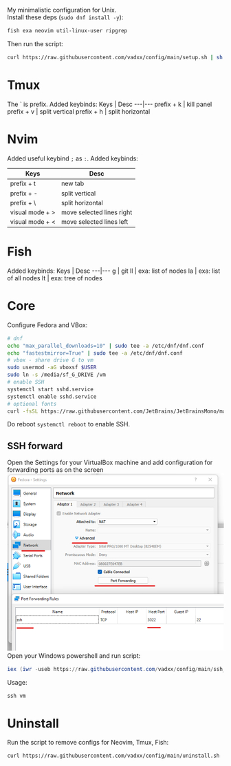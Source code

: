 My minimalistic configuration for Unix.  
Install these deps (`sudo dnf install -y`):
```bash
fish exa neovim util-linux-user ripgrep
```
Then run the script:
```bash
curl https://raw.githubusercontent.com/vadxx/config/main/setup.sh | sh
```

# Tmux
The ` is prefix. Added keybinds:
Keys | Desc
---|---
prefix + k | kill panel
prefix + v | split vertical
prefix + h | split horizontal

# Nvim 
Added useful keybind `;` as `:`. Added keybinds:

Keys | Desc
---|---
prefix + t | new tab
prefix + - | split vertical
prefix + \ | split horizontal
visual mode + > | move selected lines right
visual mode + < | move selected lines left

# Fish
Added keybinds:
Keys | Desc
---|---
g | git
ll | exa: list of nodes
la | exa: list of all nodes
lt | exa: tree of nodes

# Core
Configure Fedora and VBox:
```bash
# dnf
echo "max_parallel_downloads=10" | sudo tee -a /etc/dnf/dnf.conf
echo "fastestmirror=True" | sudo tee -a /etc/dnf/dnf.conf
# vbox - share drive G to vm
sudo usermod -aG vboxsf $USER
sudo ln -s /media/sf_G_DRIVE /vm
# enable SSH
systemctl start sshd.service
systemctl enable sshd.service
# optional fonts
curl -fsSL https://raw.githubusercontent.com/JetBrains/JetBrainsMono/master/install_manual.sh | sh
```
Do reboot `systemctl reboot` to enable SSH.

## SSH forward
Open the Settings for your VirtualBox machine and add configuration for forwarding ports as on the screen  
![Forward port](./assets/vbox-ssh.png)  
Open your Windows powershell and run script:
```powershell
iex (iwr -useb https://raw.githubusercontent.com/vadxx/config/main/ssh_vm.ps1)
```
Usage:
```powershell
ssh vm 
```
# Uninstall
Run the script to remove configs for Neovim, Tmux, Fish:
```bash
curl https://raw.githubusercontent.com/vadxx/config/main/uninstall.sh | sh
```



